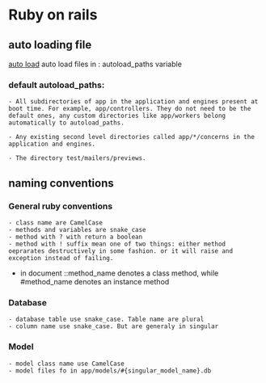 # Ruby on rails
## auto loading file
[auto load](https://guides.rubyonrails.org/v5.2/autoloading_and_reloading_constants.html)
auto load files in : autoload_paths variable
 ### default autoload_paths:
    - All subdirectories of app in the application and engines present at boot time. For example, app/controllers. They do not need to be the default ones, any custom directories like app/workers belong automatically to autoload_paths.

    - Any existing second level directories called app/*/concerns in the application and engines.

    - The directory test/mailers/previews.
## naming conventions
### General ruby conventions
    - class name are CamelCase
    - methods and variables are snake_case
    - method with ? with return a boolean
    - method with ! suffix mean one of two things: either method oeprarates destructively in some fashion. or it will raise and exception instead of failing.
 - in document ::method_name denotes a class method, while #method_name denotes an instance method
### Database
    - database table use snake_case. Table name are plural
    - column name use snake_case. But are generaly in singular
### Model
    - model class name use CamelCase
    - model files fo in app/models/#{singular_model_name}.db